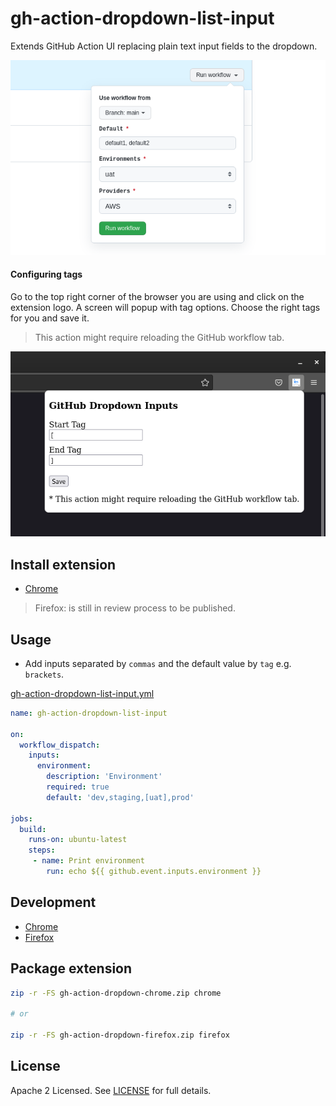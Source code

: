 # gh-action-dropdown-list-input

Extends GitHub Action UI replacing plain text input fields to the dropdown.

![showcase](images/showcase.png)

#### Configuring tags

Go to the top right corner of the browser you are using and click on the extension logo. A screen will popup with tag options. Choose the right tags for you and save it.

> This action might require reloading the GitHub workflow tab.

![config](images/config.png)

## Install extension

- [Chrome](https://chrome.google.com/webstore/detail/github-action-dropdown-in/deogklnblohhopmnkllaeinijefddcnm)
> Firefox: is still in review process to be published.

## Usage

- Add inputs separated by `commas` and the default value by `tag` e.g. `brackets`.

[gh-action-dropdown-list-input.yml](https://github.com/arthurbdiniz/gh-action-dropdown-list-input/blob/main/.github/workflows/gh-action-dropdown-list-input.yml)
```yml
name: gh-action-dropdown-list-input

on:
  workflow_dispatch:
    inputs:
      environment:
        description: 'Environment'
        required: true
        default: 'dev,staging,[uat],prod'

jobs:
  build:
    runs-on: ubuntu-latest
    steps:
     - name: Print environment
        run: echo ${{ github.event.inputs.environment }}
```

## Development

- [Chrome](chrome/README.md)
- [Firefox](firefox/README.md)

## Package extension

```bash
zip -r -FS gh-action-dropdown-chrome.zip chrome

# or

zip -r -FS gh-action-dropdown-firefox.zip firefox
```

## License

Apache 2 Licensed. See [LICENSE](https://github.com/arthurbdiniz/gh-action-dropdown-list-input/blob/master/LICENSE) for full details.